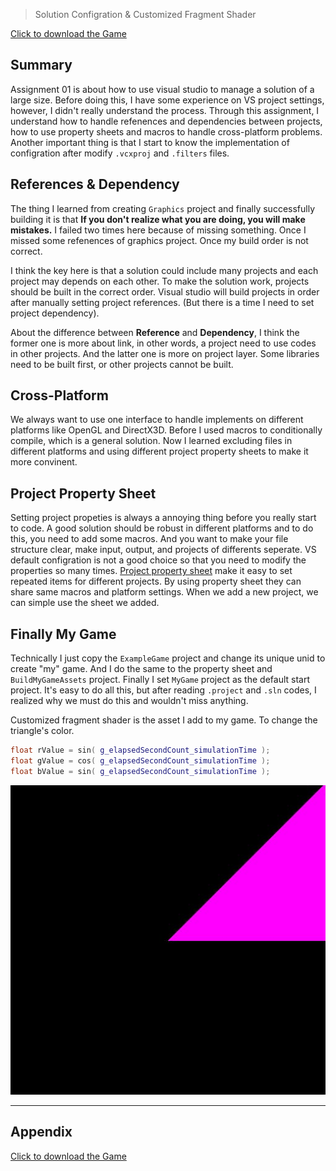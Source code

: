 > Solution Configration & Customized Fragment Shader

[Click to download the Game](/assets/A01_Zhitao.zip)
## Summary
Assignment 01 is about how to use visual studio to manage a solution of a large size. Before doing this, I have some experience on VS project settings, however, I didn't really understand the process. Through this assignment, I understand how to handle refenences and dependencies between projects, how to use property sheets and macros to handle cross-platform problems. Another important thing is that I start to know the implementation of configration after modify `.vcxproj` and `.filters` files.


## References & Dependency
The thing I learned from creating `Graphics` project and finally successfully building it is that **If you don't realize what you are doing, you will make mistakes.** I failed two times here because of missing something. Once I missed some refenences of graphics project. Once my build order is not correct.

 I think the key here is that a solution could include many projects and each project may depends on each other. To make the solution work, projects should be built in the correct order. Visual studio will build projects in order after manually setting project references. (But there is a time I need to set project dependency).

About the difference between **Reference** and **Dependency**, I think the former one is more about link, in other words, a project need to use codes in other projects. And the latter one is more on project layer. Some libraries need to be built first, or other projects cannot be built.

## Cross-Platform  
We always want to use one interface to handle implements on different platforms like OpenGL and DirectX3D. Before I used macros to conditionally compile, which is a general solution. Now I learned excluding files in different platforms and using different project property sheets to make it more convinent.

## Project Property Sheet
Setting project propeties is always a annoying thing before you really start to code. A good solution should be robust in different platforms and to do this, you need to add some macros. And you want to make your file structure clear, make input, output, and projects of differents seperate. VS default configration is not a good choice so that you need to modify the properties so many times.
[Project property sheet](https://msdn.microsoft.com/en-us/library/669zx6zc.aspx) make it easy to set repeated items for different projects. By using property sheet they can share same macros and platform settings. When we add a new project, we can simple use the sheet we added.

## Finally My Game
Technically I just copy the `ExampleGame` project and change its unique unid to create "my" game. And I do the same to the property sheet and `BuildMyGameAssets` project. Finally I set `MyGame` project as the default start project. It's easy to do all this, but after reading `.project` and `.sln` codes, I realized why we must do this and wouldn't miss anything.

Customized fragment shader is the asset I add to my game. To change the triangle's color.
```c++
float rValue = sin( g_elapsedSecondCount_simulationTime );
float gValue = cos( g_elapsedSecondCount_simulationTime );
float bValue = sin( g_elapsedSecondCount_simulationTime );
```
![](/img/in-post/write-up-01/game.JPG)

---

## Appendix

[Click to download the Game](/assets/A01_Zhitao.zip)
